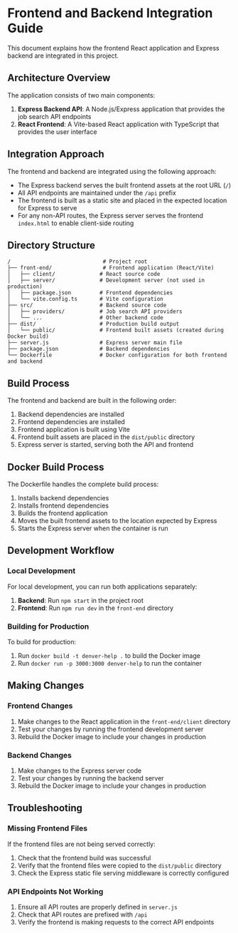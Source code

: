 # Frontend and Backend Integration Guide

This document explains how the frontend React application and Express backend are integrated in this project.

## Architecture Overview

The application consists of two main components:

1. **Express Backend API**: A Node.js/Express application that provides the job search API endpoints
2. **React Frontend**: A Vite-based React application with TypeScript that provides the user interface

## Integration Approach

The frontend and backend are integrated using the following approach:

- The Express backend serves the built frontend assets at the root URL (`/`)
- All API endpoints are maintained under the `/api` prefix
- The frontend is built as a static site and placed in the expected location for Express to serve
- For any non-API routes, the Express server serves the frontend `index.html` to enable client-side routing

## Directory Structure

```
/                             # Project root
├── front-end/                # Frontend application (React/Vite)
│   ├── client/              # React source code
│   ├── server/              # Development server (not used in production)
│   ├── package.json         # Frontend dependencies
│   └── vite.config.ts       # Vite configuration
├── src/                     # Backend source code
│   ├── providers/           # Job search API providers
│   └── ...                  # Other backend code
├── dist/                    # Production build output
│   └── public/              # Frontend built assets (created during Docker build)
├── server.js                # Express server main file
├── package.json             # Backend dependencies
└── Dockerfile               # Docker configuration for both frontend and backend
```

## Build Process

The frontend and backend are built in the following order:

1. Backend dependencies are installed
2. Frontend dependencies are installed
3. Frontend application is built using Vite
4. Frontend built assets are placed in the `dist/public` directory
5. Express server is started, serving both the API and frontend

## Docker Build Process

The Dockerfile handles the complete build process:

1. Installs backend dependencies
2. Installs frontend dependencies
3. Builds the frontend application
4. Moves the built frontend assets to the location expected by Express
5. Starts the Express server when the container is run

## Development Workflow

### Local Development

For local development, you can run both applications separately:

1. **Backend**: Run `npm start` in the project root
2. **Frontend**: Run `npm run dev` in the `front-end` directory

### Building for Production

To build for production:

1. Run `docker build -t denver-help .` to build the Docker image
2. Run `docker run -p 3000:3000 denver-help` to run the container

## Making Changes

### Frontend Changes

1. Make changes to the React application in the `front-end/client` directory
2. Test your changes by running the frontend development server
3. Rebuild the Docker image to include your changes in production

### Backend Changes

1. Make changes to the Express server code
2. Test your changes by running the backend server
3. Rebuild the Docker image to include your changes in production

## Troubleshooting

### Missing Frontend Files

If the frontend files are not being served correctly:

1. Check that the frontend build was successful
2. Verify that the frontend files were copied to the `dist/public` directory
3. Check the Express static file serving middleware is correctly configured

### API Endpoints Not Working

1. Ensure all API routes are properly defined in `server.js`
2. Check that API routes are prefixed with `/api`
3. Verify the frontend is making requests to the correct API endpoints